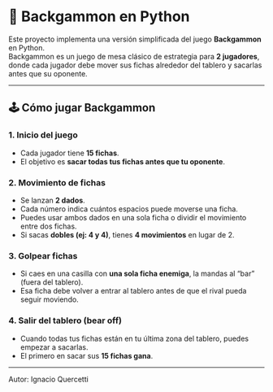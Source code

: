 # 🎲 Backgammon en Python  

Este proyecto implementa una versión simplificada del juego **Backgammon** en Python.  
Backgammon es un juego de mesa clásico de estrategia para **2 jugadores**, donde cada jugador debe mover sus fichas alrededor del tablero y sacarlas antes que su oponente.  

---

## 🕹️ Cómo jugar Backgammon  

### 1. Inicio del juego  

- Cada jugador tiene **15 fichas**.  
- El objetivo es **sacar todas tus fichas antes que tu oponente**.  

### 2. Movimiento de fichas  

- Se lanzan **2 dados**.  
- Cada número indica cuántos espacios puede moverse una ficha.  
- Puedes usar ambos dados en una sola ficha o dividir el movimiento entre dos fichas.  
- Si sacas **dobles (ej: 4 y 4)**, tienes **4 movimientos** en lugar de 2.  

### 3. Golpear fichas  

- Si caes en una casilla con **una sola ficha enemiga**, la mandas al “bar” (fuera del tablero).  
- Esa ficha debe volver a entrar al tablero antes de que el rival pueda seguir moviendo.  

### 4. Salir del tablero (bear off)  

- Cuando todas tus fichas están en tu última zona del tablero, puedes empezar a sacarlas.  
- El primero en sacar sus **15 fichas gana**.  

---

Autor: Ignacio Quercetti
